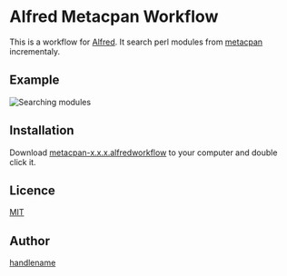 # Alfred Metacpan Workflow

This is a workflow for [Alfred](http://www.alfredapp.com/).
It search perl modules from [metacpan](https://metacpan.org/) incrementaly.

## Example

![Searching modules](https://cloud.githubusercontent.com/assets/115636/5282423/7918f9f6-7b49-11e4-8ce5-b75eb2b77c39.png)

## Installation

Download [metacpan-x.x.x.alfredworkflow](https://github.com/handlename/alfred-metacpan-workflow/releases) to your computer and double click it.

## Licence

[MIT](https://github.com/handlename/alfred-metacpan-workflow/blob/master/LICENSE)

## Author

[handlename](https://github.com/handlename)
